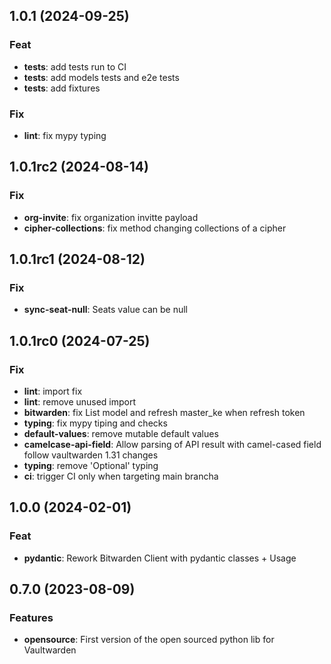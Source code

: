 ## 1.0.1 (2024-09-25)

### Feat

- **tests**: add tests run to CI
- **tests**: add models tests and e2e tests
- **tests**: add fixtures

### Fix

- **lint**: fix mypy typing

## 1.0.1rc2 (2024-08-14)

### Fix

- **org-invite**: fix organization invitte payload
- **cipher-collections**: fix method changing collections of a cipher

## 1.0.1rc1 (2024-08-12)

### Fix

- **sync-seat-null**: Seats value can be null

## 1.0.1rc0 (2024-07-25)

### Fix

- **lint**: import fix
- **lint**: remove unused import
- **bitwarden**: fix List model and refresh master_ke when refresh token
- **typing**: fix mypy tiping and checks
- **default-values**: remove mutable default values
- **camelcase-api-field**: Allow parsing of API result with camel-cased field follow vaultwarden 1.31 changes
- **typing**: remove 'Optional' typing
- **ci**: trigger CI only when targeting main brancha

## 1.0.0 (2024-02-01)

### Feat

- **pydantic**: Rework Bitwarden Client with pydantic classes + Usage

## 0.7.0 (2023-08-09)

### Features

- **opensource**: First version of the open sourced python lib for Vaultwarden
